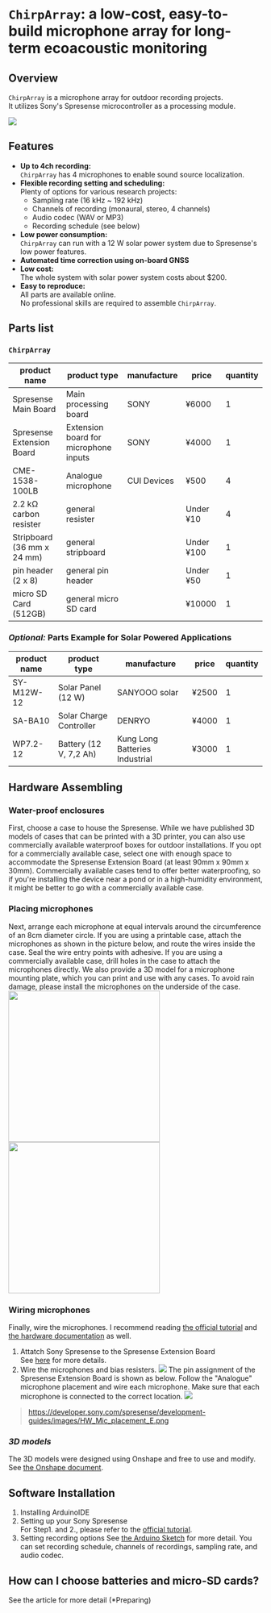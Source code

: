 # `ChirpArray`: a low-cost, easy-to-build microphone array for long-term ecoacoustic monitoring 
## Overview

`ChirpArray` is a microphone array for outdoor recording projects.  
It utilizes Sony's Spresense microcontroller as a processing module.

![](Figures/overview.jpg)

## Features
- **Up to 4ch recording:**  
    `ChirpArray` has 4 microphones to enable sound source localization.
- **Flexible recording setting and scheduling:**  
    Plenty of options for various research projects:
    * Sampling rate (16 kHz ~ 192 kHz)
    * Channels of recording (monaural, stereo, 4 channels)
    * Audio codec (WAV or MP3)
    * Recording schedule (see below) 
- **Low power consumption:**  
    `ChirpArray` can run with a 12 W solar power system due to Spresense's low power features.
- **Automated time correction using on-board GNSS**
- **Low cost:**  
    The whole system with solar power system costs about $200.
- **Easy to reproduce:**  
    All parts are available online.  
    No professional skills are required to assemble `ChirpArray`.

## Parts list
### `ChirpArray`  
| product name | product type | manufacture | price | quantity |
| --- | --- | --- | --- | --- |
| Spresense Main Board | Main processing board | SONY | ¥6000 | 1 |
| Spresense Extension Board | Extension board for microphone inputs | SONY | ¥4000 | 1 |
| CME-1538-100LB | Analogue microphone | CUI Devices | ¥500 | 4 |
| 2.2 kΩ carbon resister | general resister |  | Under ¥10 | 4 |
| Stripboard (36 mm x 24 mm) | general stripboard |  | Under ¥100 | 1 |
| pin header (2 x 8) | general pin header |  | Under ¥50 | 1 |
| micro SD Card (512GB) | general micro SD card |  | ¥10000 | 1 |

### *Optional:* Parts Example for Solar Powered Applications
| product name | product type | manufacture | price | quantity |
| --- | --- | --- | --- | --- |
| SY-M12W-12 | Solar Panel (12 W) | SANYOOO solar | ¥2500 | 1 |
| SA-BA10 | Solar Charge Controller | DENRYO | ¥4000 | 1 |
| WP7.2-12 | Battery (12 V, 7,2 Ah) | Kung Long Batteries Industrial | ¥3000 | 1 |

## Hardware Assembling
### Water-proof enclosures
First, choose a case to house the Spresense. While we have published 3D models of cases that can be printed with a 3D printer, you can also use commercially available waterproof boxes for outdoor installations. If you opt for a commercially available case, select one with enough space to accommodate the Spresense Extension Board (at least 90mm x 90mm x 30mm). Commercially available cases tend to offer better waterproofing, so if you're installing the device near a pond or in a high-humidity environment, it might be better to go with a commercially available case.
### Placing microphones
Next, arrange each microphone at equal intervals around the circumference of an 8cm diameter circle. If you are using a printable case, attach the microphones as shown in the picture below, and route the wires inside the case. Seal the wire entry points with adhesive. If you are using a commercially available case, drill holes in the case to attach the microphones directly. We also provide a 3D model for a microphone mounting plate, which you can print and use with any cases. To avoid rain damage, please install the microphones on the underside of the case.
<img src = "Figures/mic2.jpg" width=300>
<img src = "Figures/mic1.jpg" width=300>
### Wiring microphones
Finally, wire the microphones. I recommend reading [the official tutorial](https://developer.sony.com/spresense/tutorials-sample-projects/spresense-tutorials/using-multiple-microphone-inputs-with-spresense) and [the hardware documentation](https://developer.sony.com/spresense/development-guides/hw_docs_en.html#_how_to_use_microphones) as well.
1. Attatch Sony Spresense to the Spresense Extension Board  
    See [here](https://developer.sony.com/develop/spresense/docs/introduction_en.html#_how_to_attach_the_spresense_extension_board_and_the_spresense_main_board) for more details.
2. Wire the microphones and bias resisters.
![](Figures/wiring.jpg)
The pin assignment of the Spresense Extension Board is shown as below. Follow the "Analogue" microphone placement and wire each microphone.  Make sure that each microphone is connected to the correct location.
![](https://developer.sony.com/spresense/development-guides/images/HW_Mic_placement_E.png)
>https://developer.sony.com/spresense/development-guides/images/HW_Mic_placement_E.png

### *3D models*
The 3D models were designed using Onshape and free to use and modify. See [the Onshape document](https://cad.onshape.com/documents/03e8f32e7241855707f43321/w/463fb24775ae6009ebde1d43/e/08f62e0ab2deafdc8f3bd898?renderMode=0&uiState=667e794788fb99170249fb00).

## Software Installation
1. Installing ArduinoIDE
2. Setting up your Sony Spresense  
For Step1. and 2., please refer to the [official tutorial](https://developer.sony.com/spresense/development-guides/arduino_set_up_en.html).
3. Setting recording options
See [the Arduino Sketch](Arduino/timelapse_recorder/timelapse_recorder.ino) for more detail. You can set recording schedule, channels of recordings, sampling rate, and audio codec.

## How can I choose batteries and micro-SD cards?

See the article for more detail (*Preparing)